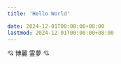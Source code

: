 ```yaml
---
title: 'Hello World'

date: 2024-12-01T00:00:00+08:00
lastmod: 2024-12-01T00:00:00+08:00
---
```


💘 博麗 霊夢 💘